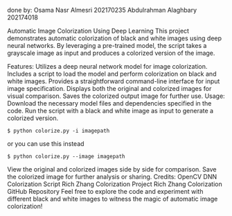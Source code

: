 done by: 
Osama Nasr Almesri 202170235 
Abdulrahman Alaghbary 202174018





Automatic Image Colorization Using Deep Learning
This project demonstrates automatic colorization of black and white images using deep neural networks. By leveraging a pre-trained model, the script takes a grayscale image as input and produces a colorized version of the image.

Features:
Utilizes a deep neural network model for image colorization.
Includes a script to load the model and perform colorization on black and white images.
Provides a straightforward command-line interface for input image specification.
Displays both the original and colorized images for visual comparison.
Saves the colorized output image for further use.
Usage:
Download the necessary model files and dependencies specified in the code.
Run the script with a black and white image as input to generate a colorized version.

```shell
$ python colorize.py -i imagepath
```
or you can use this instead
```shell
$ python colorize.py --image imagepath
```

View the original and colorized images side by side for comparison.
Save the colorized image for further analysis or sharing.
Credits:
OpenCV DNN Colorization Script
Rich Zhang Colorization Project
Rich Zhang Colorization GitHub Repository
Feel free to explore the code and experiment with different black and white images to witness the magic of automatic image colorization!
